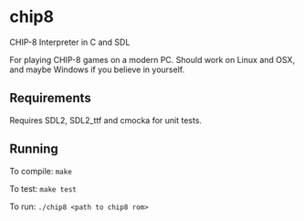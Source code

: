 # chip8
CHIP-8 Interpreter in C and SDL

For playing CHIP-8 games on a modern PC. Should work on Linux and OSX, and maybe Windows if you believe in yourself.

## Requirements

Requires SDL2, SDL2_ttf and cmocka for unit tests.

## Running

To compile: `make`

To test: `make test`

To run: `./chip8 <path to chip8 rom>`

